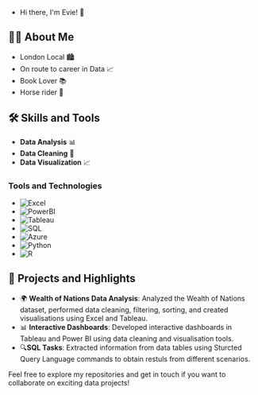 - Hi there, I'm Evie! 👋

## 👩‍💻 About Me
- London Local 🏙️
- On route to career in Data 📈
- Book Lover 📚
- Horse rider 🐎

## 🛠️ Skills and Tools
- **Data Analysis** 📊
- **Data Cleaning** 🧼
- **Data Visualization** 📈

### Tools and Technologies
- ![Excel](https://img.shields.io/badge/Excel-217346?style=for-the-badge&logo=microsoft-excel&logoColor=white)
- ![PowerBI](https://img.shields.io/badge/PowerBI-F2C811?style=for-the-badge&logo=power-bi&logoColor=black)
- ![Tableau](https://img.shields.io/badge/Tableau-E97627?style=for-the-badge&logo=tableau&logoColor=white)
- ![SQL](https://img.shields.io/badge/SQL-4479A1?style=for-the-badge&logo=postgresql&logoColor=white)
- ![Azure](https://img.shields.io/badge/Azure-0078D4?style=for-the-badge&logo=microsoft-azure&logoColor=white)
- ![Python](https://img.shields.io/badge/Python-3776AB?style=for-the-badge&logo=python&logoColor=white)
- ![R](https://img.shields.io/badge/R-276DC3?style=for-the-badge&logo=r&logoColor=white)

## 🌟 Projects and Highlights
- 🌍 **Wealth of Nations Data Analysis**: Analyzed the Wealth of Nations dataset, performed data cleaning, filtering, sorting, and created visualisations using Excel and Tableau.
- 📊 **Interactive Dashboards**: Developed interactive dashboards in Tableau and Power BI using data cleaning and visualisation tools.
- 🔍**SQL Tasks**: Extracted information from data tables using Sturcted Query Language commands to obtain restuls from different scenarios.


Feel free to explore my repositories and get in touch if you want to collaborate on exciting data projects!
